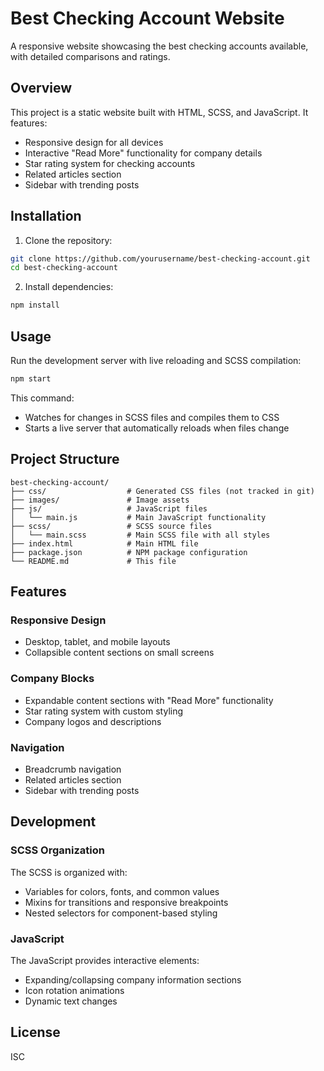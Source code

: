 # Best Checking Account Website

A responsive website showcasing the best checking accounts available, with detailed comparisons and ratings.

## Overview

This project is a static website built with HTML, SCSS, and JavaScript. It features:

- Responsive design for all devices
- Interactive "Read More" functionality for company details
- Star rating system for checking accounts
- Related articles section
- Sidebar with trending posts

## Installation

1. Clone the repository:
```bash
git clone https://github.com/yourusername/best-checking-account.git
cd best-checking-account
```

2. Install dependencies:
```bash
npm install
```

## Usage

Run the development server with live reloading and SCSS compilation:

```bash
npm start
```

This command:
- Watches for changes in SCSS files and compiles them to CSS
- Starts a live server that automatically reloads when files change

## Project Structure

```
best-checking-account/
├── css/                  # Generated CSS files (not tracked in git)
├── images/               # Image assets
├── js/                   # JavaScript files
│   └── main.js           # Main JavaScript functionality
├── scss/                 # SCSS source files
│   └── main.scss         # Main SCSS file with all styles
├── index.html            # Main HTML file
├── package.json          # NPM package configuration
└── README.md             # This file
```

## Features

### Responsive Design
- Desktop, tablet, and mobile layouts
- Collapsible content sections on small screens

### Company Blocks
- Expandable content sections with "Read More" functionality
- Star rating system with custom styling
- Company logos and descriptions

### Navigation
- Breadcrumb navigation
- Related articles section
- Sidebar with trending posts

## Development

### SCSS Organization
The SCSS is organized with:
- Variables for colors, fonts, and common values
- Mixins for transitions and responsive breakpoints
- Nested selectors for component-based styling

### JavaScript
The JavaScript provides interactive elements:
- Expanding/collapsing company information sections
- Icon rotation animations
- Dynamic text changes

## License

ISC 